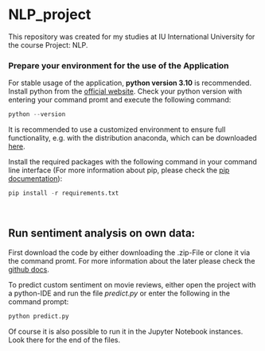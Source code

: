 # NLP_project
This repository was created for my studies at IU International University for the course Project: NLP.

### Prepare your environment for the use of the Application

For stable usage of the application, **python version 3.10** is recommended. Install python from the [official website](https://www.python.org/). Check your python version with entering your command promt and execute the following command:

```python
python --version 
```

It is recommended to use a customized environment to ensure full functionality, e.g. with the distribution anaconda, which can be downloaded [here](https://www.anaconda.com/products/distribution).

Install the required packages with the following command in your command line interface (For more information about pip, please check the [pip documentation](https://pip.pypa.io/en/latest/user_guide/)):

```python
pip install -r requirements.txt 
```

&nbsp;

## Run sentiment analysis on own data:

First download the code by either downloading the .zip-File or clone it via the command promt. For more information about the later please check the [github docs](https://docs.github.com/en/repositories/creating-and-managing-repositories/cloning-a-repository).

To predict custom sentiment on movie reviews, either open the project with a python-IDE and run the file *predict.py* or enter the following in the command prompt:

```python
python predict.py 
```

Of course it is also possible to run it in the Jupyter Notebook instances. Look there for the end of the files.
&nbsp;
